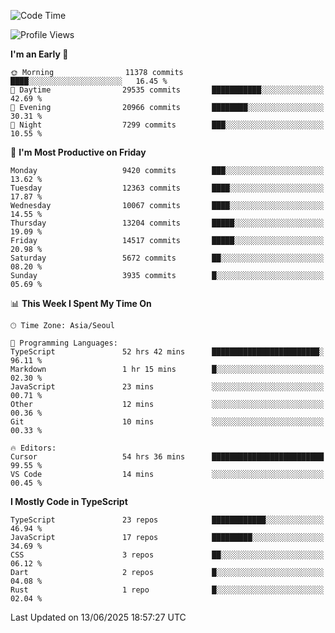 <!--START_SECTION:waka-->
![Code Time](http://img.shields.io/badge/Code%20Time-7%2C873%20hrs%2015%20mins-blue)

![Profile Views](http://img.shields.io/badge/Profile%20Views-11-blue)

**I'm an Early 🐤** 

```text
🌞 Morning                11378 commits       ████░░░░░░░░░░░░░░░░░░░░░   16.45 % 
🌆 Daytime                29535 commits       ███████████░░░░░░░░░░░░░░   42.69 % 
🌃 Evening                20966 commits       ████████░░░░░░░░░░░░░░░░░   30.31 % 
🌙 Night                  7299 commits        ███░░░░░░░░░░░░░░░░░░░░░░   10.55 % 
```
📅 **I'm Most Productive on Friday** 

```text
Monday                   9420 commits        ███░░░░░░░░░░░░░░░░░░░░░░   13.62 % 
Tuesday                  12363 commits       ████░░░░░░░░░░░░░░░░░░░░░   17.87 % 
Wednesday                10067 commits       ████░░░░░░░░░░░░░░░░░░░░░   14.55 % 
Thursday                 13204 commits       █████░░░░░░░░░░░░░░░░░░░░   19.09 % 
Friday                   14517 commits       █████░░░░░░░░░░░░░░░░░░░░   20.98 % 
Saturday                 5672 commits        ██░░░░░░░░░░░░░░░░░░░░░░░   08.20 % 
Sunday                   3935 commits        █░░░░░░░░░░░░░░░░░░░░░░░░   05.69 % 
```


📊 **This Week I Spent My Time On** 

```text
🕑︎ Time Zone: Asia/Seoul

💬 Programming Languages: 
TypeScript               52 hrs 42 mins      ████████████████████████░   96.11 % 
Markdown                 1 hr 15 mins        █░░░░░░░░░░░░░░░░░░░░░░░░   02.30 % 
JavaScript               23 mins             ░░░░░░░░░░░░░░░░░░░░░░░░░   00.71 % 
Other                    12 mins             ░░░░░░░░░░░░░░░░░░░░░░░░░   00.36 % 
Git                      10 mins             ░░░░░░░░░░░░░░░░░░░░░░░░░   00.33 % 

🔥 Editors: 
Cursor                   54 hrs 36 mins      █████████████████████████   99.55 % 
VS Code                  14 mins             ░░░░░░░░░░░░░░░░░░░░░░░░░   00.45 % 
```

**I Mostly Code in TypeScript** 

```text
TypeScript               23 repos            ████████████░░░░░░░░░░░░░   46.94 % 
JavaScript               17 repos            █████████░░░░░░░░░░░░░░░░   34.69 % 
CSS                      3 repos             ██░░░░░░░░░░░░░░░░░░░░░░░   06.12 % 
Dart                     2 repos             █░░░░░░░░░░░░░░░░░░░░░░░░   04.08 % 
Rust                     1 repo              █░░░░░░░░░░░░░░░░░░░░░░░░   02.04 % 
```




 Last Updated on 13/06/2025 18:57:27 UTC
<!--END_SECTION:waka-->
